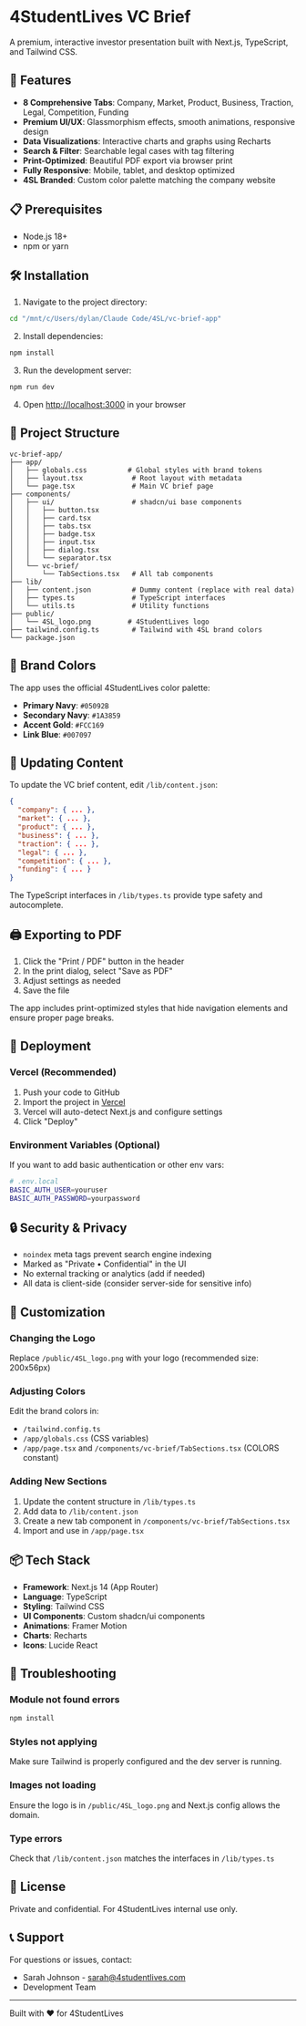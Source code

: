 # 4StudentLives VC Brief

A premium, interactive investor presentation built with Next.js, TypeScript, and Tailwind CSS.

## 🚀 Features

- **8 Comprehensive Tabs**: Company, Market, Product, Business, Traction, Legal, Competition, Funding
- **Premium UI/UX**: Glassmorphism effects, smooth animations, responsive design
- **Data Visualizations**: Interactive charts and graphs using Recharts
- **Search & Filter**: Searchable legal cases with tag filtering
- **Print-Optimized**: Beautiful PDF export via browser print
- **Fully Responsive**: Mobile, tablet, and desktop optimized
- **4SL Branded**: Custom color palette matching the company website

## 📋 Prerequisites

- Node.js 18+
- npm or yarn

## 🛠️ Installation

1. Navigate to the project directory:
```bash
cd "/mnt/c/Users/dylan/Claude Code/4SL/vc-brief-app"
```

2. Install dependencies:
```bash
npm install
```

3. Run the development server:
```bash
npm run dev
```

4. Open [http://localhost:3000](http://localhost:3000) in your browser

## 📁 Project Structure

```
vc-brief-app/
├── app/
│   ├── globals.css          # Global styles with brand tokens
│   ├── layout.tsx            # Root layout with metadata
│   └── page.tsx              # Main VC brief page
├── components/
│   ├── ui/                   # shadcn/ui base components
│   │   ├── button.tsx
│   │   ├── card.tsx
│   │   ├── tabs.tsx
│   │   ├── badge.tsx
│   │   ├── input.tsx
│   │   ├── dialog.tsx
│   │   └── separator.tsx
│   └── vc-brief/
│       └── TabSections.tsx   # All tab components
├── lib/
│   ├── content.json          # Dummy content (replace with real data)
│   ├── types.ts              # TypeScript interfaces
│   └── utils.ts              # Utility functions
├── public/
│   └── 4SL_logo.png         # 4StudentLives logo
├── tailwind.config.ts        # Tailwind with 4SL brand colors
└── package.json
```

## 🎨 Brand Colors

The app uses the official 4StudentLives color palette:

- **Primary Navy**: `#05092B`
- **Secondary Navy**: `#1A3859`
- **Accent Gold**: `#FCC169`
- **Link Blue**: `#007097`

## 📝 Updating Content

To update the VC brief content, edit `/lib/content.json`:

```json
{
  "company": { ... },
  "market": { ... },
  "product": { ... },
  "business": { ... },
  "traction": { ... },
  "legal": { ... },
  "competition": { ... },
  "funding": { ... }
}
```

The TypeScript interfaces in `/lib/types.ts` provide type safety and autocomplete.

## 🖨️ Exporting to PDF

1. Click the "Print / PDF" button in the header
2. In the print dialog, select "Save as PDF"
3. Adjust settings as needed
4. Save the file

The app includes print-optimized styles that hide navigation elements and ensure proper page breaks.

## 🚢 Deployment

### Vercel (Recommended)

1. Push your code to GitHub
2. Import the project in [Vercel](https://vercel.com)
3. Vercel will auto-detect Next.js and configure settings
4. Click "Deploy"

### Environment Variables (Optional)

If you want to add basic authentication or other env vars:

```bash
# .env.local
BASIC_AUTH_USER=youruser
BASIC_AUTH_PASSWORD=yourpassword
```

## 🔒 Security & Privacy

- `noindex` meta tags prevent search engine indexing
- Marked as "Private • Confidential" in the UI
- No external tracking or analytics (add if needed)
- All data is client-side (consider server-side for sensitive info)

## 🎯 Customization

### Changing the Logo
Replace `/public/4SL_logo.png` with your logo (recommended size: 200x56px)

### Adjusting Colors
Edit the brand colors in:
- `/tailwind.config.ts`
- `/app/globals.css` (CSS variables)
- `/app/page.tsx` and `/components/vc-brief/TabSections.tsx` (COLORS constant)

### Adding New Sections
1. Update the content structure in `/lib/types.ts`
2. Add data to `/lib/content.json`
3. Create a new tab component in `/components/vc-brief/TabSections.tsx`
4. Import and use in `/app/page.tsx`

## 📦 Tech Stack

- **Framework**: Next.js 14 (App Router)
- **Language**: TypeScript
- **Styling**: Tailwind CSS
- **UI Components**: Custom shadcn/ui components
- **Animations**: Framer Motion
- **Charts**: Recharts
- **Icons**: Lucide React

## 🐛 Troubleshooting

### Module not found errors
```bash
npm install
```

### Styles not applying
Make sure Tailwind is properly configured and the dev server is running.

### Images not loading
Ensure the logo is in `/public/4SL_logo.png` and Next.js config allows the domain.

### Type errors
Check that `/lib/content.json` matches the interfaces in `/lib/types.ts`

## 📄 License

Private and confidential. For 4StudentLives internal use only.

## 📞 Support

For questions or issues, contact:
- Sarah Johnson - sarah@4studentlives.com
- Development Team

---

Built with ❤️ for 4StudentLives
